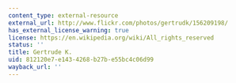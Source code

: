 ```yaml
---
content_type: external-resource
external_url: http://www.flickr.com/photos/gertrudk/156209198/
has_external_license_warning: true
license: https://en.wikipedia.org/wiki/All_rights_reserved
status: ''
title: Gertrude K.
uid: 812120e7-e143-4268-b27b-e55bc4c06d99
wayback_url: ''
---
```

